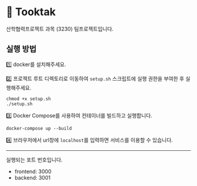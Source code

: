 # 👏 Tooktak
산학협력프로젝트 과목 (3230) 팀프로젝트입니다. 

## 실행 방법
1️⃣ docker를 설치해주세요.   

2️⃣ 프로젝트 루트 디렉토리로 이동하여 `setup.sh` 스크립트에 실행 권한을 부여한 후 실행해주세요.
```
chmod +x setup.sh
./setup.sh
```
3️⃣ Docker Compose를 사용하여 컨테이너를 빌드하고 실행합니다.
```
docker-compose up --build
```
4️⃣ 브라우저에서 url창에 `localhost`를 입력하면 서비스를 이용할 수 있습니다.

-------------------------------------------------------
실행되는 포트 번호입니다.
- frontend: 3000
- backend: 3001
